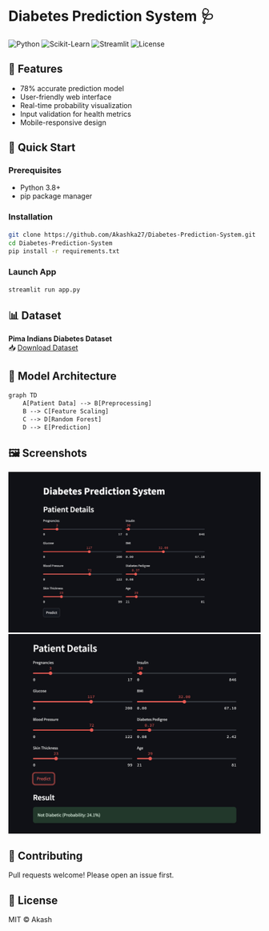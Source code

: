 # Diabetes Prediction System 🩺

![Python](https://img.shields.io/badge/Python-3.8%2B-blue)
![Scikit-Learn](https://img.shields.io/badge/ScikitLearn-1.0+-orange)
![Streamlit](https://img.shields.io/badge/Streamlit-1.12+-red)
![License](https://img.shields.io/badge/License-MIT-green)

## 🌟 Features
- 78% accurate prediction model
- User-friendly web interface
- Real-time probability visualization
- Input validation for health metrics
- Mobile-responsive design

## 🚀 Quick Start
### Prerequisites
- Python 3.8+
- pip package manager

### Installation
```bash
git clone https://github.com/Akashka27/Diabetes-Prediction-System.git
cd Diabetes-Prediction-System
pip install -r requirements.txt
```

### Launch App
```bash
streamlit run app.py
```

## 📊 Dataset
**Pima Indians Diabetes Dataset**  
📥 [Download Dataset](data/diabetes.csv)

## 🧠 Model Architecture
```mermaid
graph TD
    A[Patient Data] --> B[Preprocessing]
    B --> C[Feature Scaling]
    C --> D[Random Forest]
    D --> E[Prediction]
```

## 🖼️ Screenshots
![App Screenshot](images/input_screen.jpg)
![App Screenshot](images/result_screen.jpg)

## 🤝 Contributing
Pull requests welcome! Please open an issue first.

## 📜 License
MIT © Akash 


